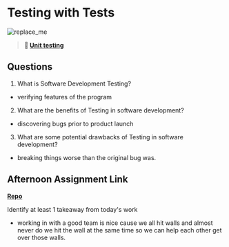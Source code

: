 # Testing with Tests

![replace_me](https://codeworks.blob.core.windows.net/public/assets/img/illustrations/placeholder.svg)

> **📖 [Unit testing](https://codeworksacademy.com/fs-student-guide/resources/wk8-9/03-Unit-Testing)**

## Questions

1. What is Software Development Testing?
  - verifying features of the program

2. What are the benefits of Testing in software development?
  - discovering bugs prior to product launch
3. What are some potential drawbacks of Testing in software development?
  - breaking things worse than the original bug was.
## Afternoon Assignment Link

**[Repo](https://github.com/josuehdz0/tempo.git)**

Identify at least 1 takeaway from today's work
- working in with a good team is nice cause we all hit walls and almost never do we hit the wall at the same time so we can help each other get over those walls.
